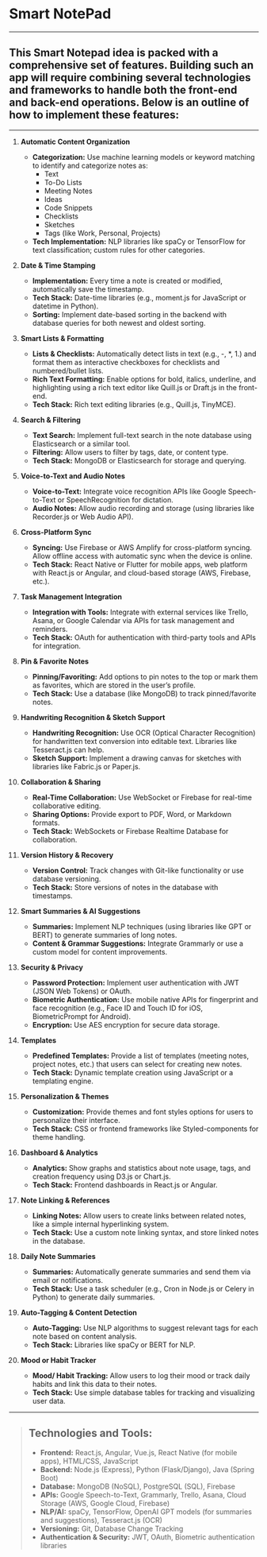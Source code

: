 
# Smart NotePad
--------------------------------------------------------------------------------------------------------------------------------------



## This Smart Notepad idea is packed with a comprehensive set of features. Building such an app will require combining several technologies and frameworks to handle both the front-end and back-end operations. Below is an outline of how to implement these features:
---------------------------------------------------------------------------------------------------------------------------------------


1. **Automatic Content Organization**       
    - **Categorization:** Use machine learning models or keyword matching to identify and categorize notes as:
        - Text
        - To-Do Lists
        - Meeting Notes
        - Ideas
        - Code Snippets
        - Checklists
        - Sketches
        - Tags (like Work, Personal, Projects)
    - **Tech Implementation:** NLP libraries like spaCy or TensorFlow for text classification; custom rules for other categories.

2. **Date & Time Stamping**
    - **Implementation:** Every time a note is created or modified, automatically save the timestamp.
    - **Tech Stack:** Date-time libraries (e.g., moment.js for JavaScript or datetime in Python).
    - **Sorting:** Implement date-based sorting in the backend with database queries for both newest and oldest sorting.

3. **Smart Lists & Formatting**
    - **Lists & Checklists:** Automatically detect lists in text (e.g., -, *, 1.) and format them as interactive checkboxes for checklists and numbered/bullet lists.
    - **Rich Text Formatting:** Enable options for bold, italics, underline, and highlighting using a rich text editor like Quill.js or Draft.js in the front-end.
    - **Tech Stack:** Rich text editing libraries (e.g., Quill.js, TinyMCE).

4. **Search & Filtering**
    - **Text Search:** Implement full-text search in the note database using Elasticsearch or a similar tool.
    - **Filtering:** Allow users to filter by tags, date, or content type.
    - **Tech Stack:** MongoDB or Elasticsearch for storage and querying.

5. **Voice-to-Text and Audio Notes**
    - **Voice-to-Text:** Integrate voice recognition APIs like Google Speech-to-Text or SpeechRecognition for dictation.
    - **Audio Notes:** Allow audio recording and storage (using libraries like Recorder.js or Web Audio API).

6. **Cross-Platform Sync**
    - **Syncing:** Use Firebase or AWS Amplify for cross-platform syncing. Allow offline access with automatic sync when the device is online.
    - **Tech Stack:** React Native or Flutter for mobile apps, web platform with React.js or Angular, and cloud-based storage (AWS, Firebase, etc.).

7. **Task Management Integration**
    - **Integration with Tools:** Integrate with external services like Trello, Asana, or Google Calendar via APIs for task management and reminders.
    - **Tech Stack:** OAuth for authentication with third-party tools and APIs for integration.

8. **Pin & Favorite Notes**
    - **Pinning/Favoriting:** Add options to pin notes to the top or mark them as favorites, which are stored in the user’s profile.
    - **Tech Stack:** Use a database (like MongoDB) to track pinned/favorite notes.

9. **Handwriting Recognition & Sketch Support**
    - **Handwriting Recognition:** Use OCR (Optical Character Recognition) for handwritten text conversion into editable text. Libraries like Tesseract.js can help.
    - **Sketch Support:** Implement a drawing canvas for sketches with libraries like Fabric.js or Paper.js.

10. **Collaboration & Sharing**
    - **Real-Time Collaboration:** Use WebSocket or Firebase for real-time collaborative editing.
    - **Sharing Options:** Provide export to PDF, Word, or Markdown formats.
    - **Tech Stack:** WebSockets or Firebase Realtime Database for collaboration.

11. **Version History & Recovery**
    - **Version Control:** Track changes with Git-like functionality or use database versioning.
    - **Tech Stack:** Store versions of notes in the database with timestamps.

12. **Smart Summaries & AI Suggestions**
    - **Summaries:** Implement NLP techniques (using libraries like GPT or BERT) to generate summaries of long notes.
    - **Content & Grammar Suggestions:** Integrate Grammarly or use a custom model for content improvements.

13. **Security & Privacy**
    - **Password Protection:** Implement user authentication with JWT (JSON Web Tokens) or OAuth.
    - **Biometric Authentication:** Use mobile native APIs for fingerprint and face recognition (e.g., Face ID and Touch ID for iOS, BiometricPrompt for Android).
    - **Encryption:** Use AES encryption for secure data storage.

14. **Templates**
    - **Predefined Templates:** Provide a list of templates (meeting notes, project notes, etc.) that users can select for creating new notes.
    - **Tech Stack:** Dynamic template creation using JavaScript or a templating engine.

15. **Personalization & Themes**
    - **Customization:** Provide themes and font styles options for users to personalize their interface.
    - **Tech Stack:** CSS or frontend frameworks like Styled-components for theme handling.

16. **Dashboard & Analytics**
    - **Analytics:** Show graphs and statistics about note usage, tags, and creation frequency using D3.js or Chart.js.
    - **Tech Stack:** Frontend dashboards in React.js or Angular.

17. **Note Linking & References**
    - **Linking Notes:** Allow users to create links between related notes, like a simple internal hyperlinking system.
    - **Tech Stack:** Use a custom note linking syntax, and store linked notes in the database.

18. **Daily Note Summaries**
    - **Summaries:** Automatically generate summaries and send them via email or notifications.
    - **Tech Stack:** Use a task scheduler (e.g., Cron in Node.js or Celery in Python) to generate daily summaries.

19. **Auto-Tagging & Content Detection**
    - **Auto-Tagging:** Use NLP algorithms to suggest relevant tags for each note based on content analysis.
    - **Tech Stack:** Libraries like spaCy or BERT for NLP.

20. **Mood or Habit Tracker**
    - **Mood/ Habit Tracking:** Allow users to log their mood or track daily habits and link this data to their notes.
    - **Tech Stack:** Use simple database tables for tracking and visualizing user data.



---------------------------------------------------------------------------------------------------------------------------------------

> ## Technologies and Tools:
>    - **Frontend:** React.js, Angular, Vue.js, React Native (for mobile apps), HTML/CSS, JavaScript
>    - **Backend:** Node.js (Express), Python (Flask/Django), Java (Spring Boot)
>    - **Database:** MongoDB (NoSQL), PostgreSQL (SQL), Firebase
>    - **APIs:** Google Speech-to-Text, Grammarly, Trello, Asana, Cloud Storage (AWS, Google Cloud, Firebase)
>    - **NLP/AI:** spaCy, TensorFlow, OpenAI GPT models (for summaries and suggestions), Tesseract.js (OCR)
>    - **Versioning:** Git, Database Change Tracking
>    - **Authentication & Security:** JWT, OAuth, Biometric authentication libraries
